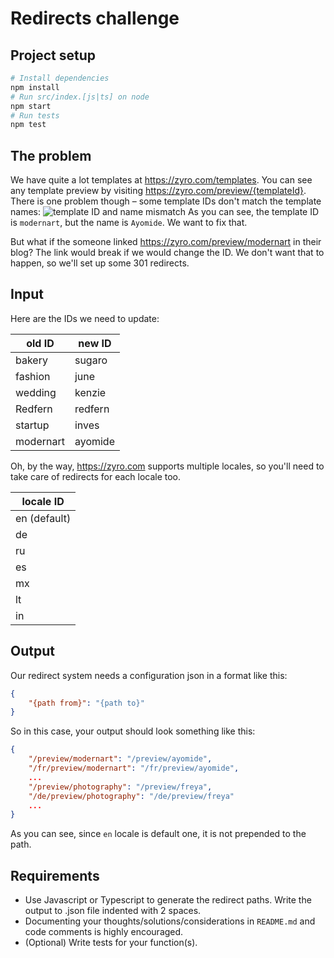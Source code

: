 # Redirects challenge

## Project setup

```sh
# Install dependencies
npm install
# Run src/index.[js|ts] on node
npm start
# Run tests
npm test
```

## The problem

We have quite a lot templates at https://zyro.com/templates. You can see any template preview by visiting https://zyro.com/preview/{templateId}. There is one problem though – some template IDs don't match the template names:
![template ID and name mismatch](https://user-images.githubusercontent.com/52653560/83496281-8a0d6b00-a4c1-11ea-9c07-5e04c68f0f08.png)
As you can see, the template ID is `modernart`, but the name is `Ayomide`. We want to fix that.

But what if the someone linked https://zyro.com/preview/modernart in their blog? The link would break if we would change the ID. We don't want that to happen, so we'll set up some 301 redirects.

## Input

Here are the IDs we need to update:

| old ID    | new ID  |
| --------- | ------- |
| bakery    | sugaro  |
| fashion   | june    |
| wedding   | kenzie  |
| Redfern   | redfern |
| startup   | inves   |
| modernart | ayomide |

Oh, by the way, https://zyro.com supports multiple locales, so you'll need to take care of redirects for each locale too.

| locale ID    |
| ------------ |
| en (default) |
| de           |
| ru           |
| es           |
| mx           |
| lt           |
| in           |

## Output

Our redirect system needs a configuration json in a format like this:

```json
{
	"{path from}": "{path to}"
}
```

So in this case, your output should look something like this:

```json
{
	"/preview/modernart": "/preview/ayomide",
	"/fr/preview/modernart": "/fr/preview/ayomide",
	...
	"/preview/photography": "/preview/freya",
	"/de/preview/photography": "/de/preview/freya"
	...
}
```

As you can see, since `en` locale is default one, it is not prepended to the path.

## Requirements

- Use Javascript or Typescript to generate the redirect paths. Write the output to .json file indented with 2 spaces.
- Documenting your thoughts/solutions/considerations in `README.md` and code comments is highly encouraged.
- (Optional) Write tests for your function(s).
